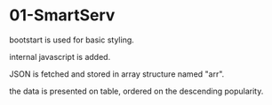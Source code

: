 # 01-SmartServ
 bootstart is used for basic styling.
 
 internal javascript is added.
 
 JSON is fetched and stored in array structure named "arr".
 
 the data is presented on table, ordered on the descending popularity.
